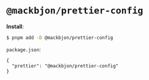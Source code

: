 # `@mackbjon/prettier-config`

**Install**:

```bash
$ pnpm add -D @mackbjon/prettier-config
```

`package.json`:

```jsonc
{
  "prettier": "@mackbjon/prettier-config"
}
```
